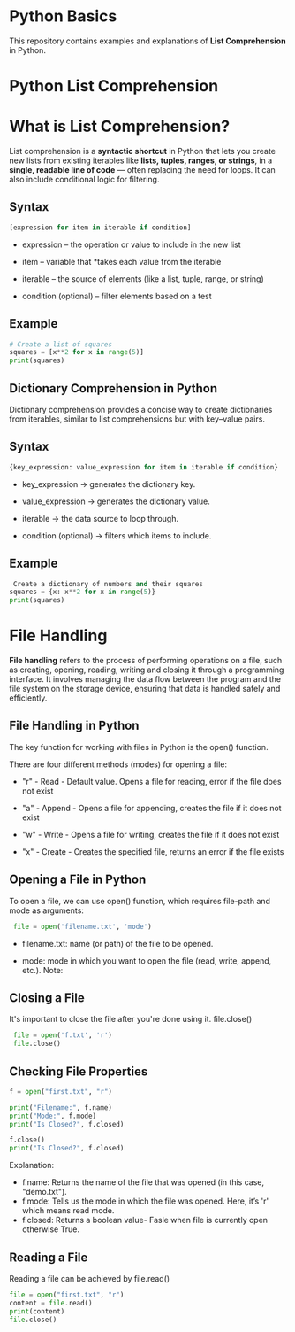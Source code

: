 # Python Basics
This repository contains examples and explanations of **List Comprehension** in Python.

# Python List Comprehension

# What is List Comprehension?

List comprehension is a **syntactic shortcut** in Python that lets you create new lists 
from existing iterables like **lists, tuples, ranges, or strings**, in a **single, readable 
line of code** — often replacing the need for loops.  It can also include conditional logic for filtering.


## Syntax

```python
[expression for item in iterable if condition]

```
* expression – the operation or value to include in the new list

* item – variable that *takes each value from the iterable

* iterable – the source of elements (like a list, tuple, range, or string)

* condition (optional) – filter elements based on a test

## Example

```python
# Create a list of squares
squares = [x**2 for x in range(5)]
print(squares)


```

## Dictionary Comprehension in Python

Dictionary comprehension provides a concise way to create dictionaries from iterables, similar to list comprehensions but with key–value pairs.

## Syntax
```python
{key_expression: value_expression for item in iterable if condition}
```
* key_expression → generates the dictionary key.

* value_expression → generates the dictionary value.

* iterable → the data source to loop   through.

* condition (optional) → filters which items to include.

## Example
```python
 Create a dictionary of numbers and their squares
squares = {x: x**2 for x in range(5)}
print(squares)

```
# File Handling 
**File handling** refers to the process of performing operations on a file, such as creating, opening, reading, writing and closing it through a programming interface. It involves managing the data flow between the program and the file system on the storage device, ensuring that data is handled safely and efficiently.

## File Handling in Python
The key function for working with files in Python is the open() function.

There are four different methods (modes) for opening a file:

* "r" - Read - Default value. Opens a file for reading, error if the file does not exist

* "a" - Append - Opens a file for appending, creates the file if it does not exist

* "w" - Write - Opens a file for writing, creates the file if it does not exist

* "x" - Create - Creates the specified file, returns an error if the file exists


## Opening a File in Python
To open a file, we can use open() function, which requires file-path and mode as arguments:

```python
 file = open('filename.txt', 'mode')

```

* filename.txt: name (or path) of the file to be opened.

* mode: mode in which you want to open the file (read, write, append, etc.).
Note: 

## Closing a File
It's important to close the file after you're done using it. file.close()

```python
 file = open('f.txt', 'r')
 file.close()
```
## Checking File Properties
```python
f = open("first.txt", "r")

print("Filename:", f.name)
print("Mode:", f.mode)
print("Is Closed?", f.closed)

f.close()
print("Is Closed?", f.closed)
```
Explanation:

* f.name: Returns the name of the file that was opened (in this case, "demo.txt").
* f.mode: Tells us the mode in which the file was opened. Here, it’s 'r' which means read mode.
* f.closed: Returns a boolean value- Fasle when file is currently open otherwise True.

## Reading a File
Reading a file can be achieved by file.read()
```python
file = open("first.txt", "r")
content = file.read()
print(content)
file.close()
```
